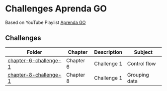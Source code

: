 # Challenges Aprenda GO

Based on YouTube Playlist [Aprenda GO](https://www.youtube.com/playlist?list=PLCKpcjBB_VlBsxJ9IseNxFllf-UFEXOdg)

## Challenges

| Folder                                                                                                                                       | Chapter   | Description | Subject       |
| -------------------------------------------------------------------------------------------------------------------------------------------- | --------- | ----------- | ------------- |
| [chapter-6-challenge-1](https://github.com/androdri1998/practice-go/tree/main/exercises-aprenda-go/challenges/chapter-6-challenge-1/main.go) | Chapter 6 | Challenge 1 | Control flow  |
| [chapter-8-challenge-1](https://github.com/androdri1998/practice-go/tree/main/exercises-aprenda-go/challenges/chapter-8-challenge-1/main.go) | Chapter 8 | Challenge 1 | Grouping data |
